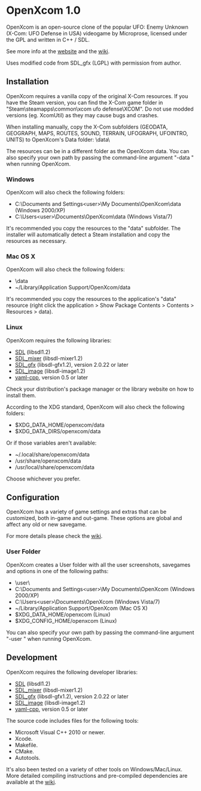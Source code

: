 # OpenXcom 1.0

OpenXcom is an open-source clone of the popular
UFO: Enemy Unknown (X-Com: UFO Defense in USA) videogame by
Microprose, licensed under the GPL and written in C++ / SDL.

See more info at the [website](http://openxcom.org)
and the [wiki](http://ufopaedia.org/index.php?title=OpenXcom).

Uses modified code from SDL\_gfx (LGPL) with permission from author.

## Installation

OpenXcom requires a vanilla copy of the original X-Com resources.
If you have the Steam version, you can find the X-Com game
folder in "Steam\steamapps\common\xcom ufo defense\XCOM".
Do not use modded versions (eg. XcomUtil) as they may cause bugs
and crashes.

When installing manually, copy the X-Com subfolders (GEODATA,
GEOGRAPH, MAPS, ROUTES, SOUND, TERRAIN, UFOGRAPH, UFOINTRO,
UNITS) to OpenXcom's Data folder: <game directory>\data\

The resources can be in a different folder as the OpenXcom data.
You can also specify your own path by passing the command-line
argument "-data <data path>" when running OpenXcom.

### Windows

OpenXcom will also check the following folders:

- C:\Documents and Settings\<user>\My Documents\OpenXcom\data (Windows 2000/XP)
- C:\Users\<user>\Documents\OpenXcom\data (Windows Vista/7)

It's recommended you copy the resources to the "data" subfolder.
The installer will automatically detect a Steam installation
and copy the resources as necessary.

### Mac OS X

OpenXcom will also check the following folders:

- <application resources>\data
- ~/Library/Application Support/OpenXcom/data

It's recommended you copy the resources to the application's "data"
resource (right click the application > Show Package Contents >
Contents > Resources > data).

### Linux

OpenXcom requires the following libraries:

- [SDL](http://www.libsdl.org) (libsdl1.2)
- [SDL\_mixer](http://www.libsdl.org/projects/SDL_mixer/) (libsdl-mixer1.2)
- [SDL\_gfx](http://www.ferzkopp.net/joomla/content/view/19/14/) (libsdl-gfx1.2), version 2.0.22 or later
- [SDL\_image](http://www.libsdl.org/projects/SDL_image/) (libsdl-image1.2)
- [yaml-cpp](http://code.google.com/p/yaml-cpp/), version 0.5 or later

Check your distribution's package manager or the library
website on how to install them.

According to the XDG standard, OpenXcom will also check the
following folders:

- $XDG\_DATA\_HOME/openxcom/data
- $XDG\_DATA\_DIRS/openxcom/data

Or if those variables aren't available:

- ~/.local/share/openxcom/data
- /usr/share/openxcom/data
- /usr/local/share/openxcom/data

Choose whichever you prefer.


## Configuration

OpenXcom has a variety of game settings and extras that can be
customized, both in-game and out-game. These options are global
and affect any old or new savegame.

For more details please check the [wiki](http://ufopaedia.org/index.php?title=Options_(OpenXcom)).

### User Folder

OpenXcom creates a User folder with all the user screenshots,
savegames and options in one of the following paths:

- <game directory>\user\
- C:\Documents and Settings\<user>\My Documents\OpenXcom (Windows 2000/XP)
- C:\Users\<user>\Documents\OpenXcom (Windows Vista/7)
- ~/Library/Application Support/OpenXcom (Mac OS X)
- $XDG\_DATA\_HOME/openxcom (Linux)
- $XDG\_CONFIG\_HOME/openxcom (Linux)

You can also specify your own path by passing the command-line
argument "-user <user path>" when running OpenXcom.


## Development

OpenXcom requires the following developer libraries:

- [SDL](http://www.libsdl.org) (libsdl1.2)
- [SDL\_mixer](http://www.libsdl.org/projects/SDL_mixer/) (libsdl-mixer1.2)
- [SDL\_gfx](http://www.ferzkopp.net/joomla/content/view/19/14/) (libsdl-gfx1.2), version 2.0.22 or later
- [SDL\_image](http://www.libsdl.org/projects/SDL_image/) (libsdl-image1.2)
- [yaml-cpp](http://code.google.com/p/yaml-cpp/), version 0.5 or later

The source code includes files for the following tools:

- Microsoft Visual C++ 2010 or newer.
- Xcode.
- Makefile.
- CMake.
- Autotools.

It's also been tested on a variety of other tools on
Windows/Mac/Linux. More detailed compiling instructions
and pre-compiled dependencies are available at the [wiki](http://ufopaedia.org/index.php?title=Compiling_(OpenXcom)).
